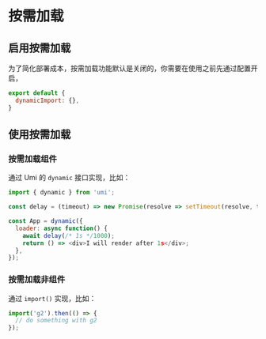 # 按需加载

## 启用按需加载

为了简化部署成本，按需加载功能默认是关闭的，你需要在使用之前先通过配置开启，

```js
export default {
  dynamicImport: {},
}
```

## 使用按需加载

### 按需加载组件

通过 Umi 的 `dynamic` 接口实现，比如：

```js
import { dynamic } from 'umi';

const delay = (timeout) => new Promise(resolve => setTimeout(resolve, timeout));

const App = dynamic({
  loader: async function() {
    await delay(/* 1s */1000);
    return () => <div>I will render after 1s</div>;
  },
});
```

### 按需加载非组件

通过 `import()` 实现，比如：

```js
import('g2').then(() => {
  // do something with g2
});
```
